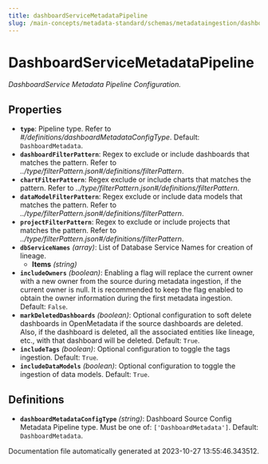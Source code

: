 ```yaml
---
title: dashboardServiceMetadataPipeline
slug: /main-concepts/metadata-standard/schemas/metadataingestion/dashboardservicemetadatapipeline
---
```


# DashboardServiceMetadataPipeline

*DashboardService Metadata Pipeline Configuration.*

## Properties

- **`type`**: Pipeline type. Refer to *#/definitions/dashboardMetadataConfigType*. Default: `DashboardMetadata`.
- **`dashboardFilterPattern`**: Regex to exclude or include dashboards that matches the pattern. Refer to *../type/filterPattern.json#/definitions/filterPattern*.
- **`chartFilterPattern`**: Regex exclude or include charts that matches the pattern. Refer to *../type/filterPattern.json#/definitions/filterPattern*.
- **`dataModelFilterPattern`**: Regex exclude or include data models that matches the pattern. Refer to *../type/filterPattern.json#/definitions/filterPattern*.
- **`projectFilterPattern`**: Regex to exclude or include projects that matches the pattern. Refer to *../type/filterPattern.json#/definitions/filterPattern*.
- **`dbServiceNames`** *(array)*: List of Database Service Names for creation of lineage.
  - **Items** *(string)*
- **`includeOwners`** *(boolean)*: Enabling a flag will replace the current owner with a new owner from the source during metadata ingestion, if the current owner is null. It is recommended to keep the flag enabled to obtain the owner information during the first metadata ingestion. Default: `False`.
- **`markDeletedDashboards`** *(boolean)*: Optional configuration to soft delete dashboards in OpenMetadata if the source dashboards are deleted. Also, if the dashboard is deleted, all the associated entities like lineage, etc., with that dashboard will be deleted. Default: `True`.
- **`includeTags`** *(boolean)*: Optional configuration to toggle the tags ingestion. Default: `True`.
- **`includeDataModels`** *(boolean)*: Optional configuration to toggle the ingestion of data models. Default: `True`.
## Definitions

- **`dashboardMetadataConfigType`** *(string)*: Dashboard Source Config Metadata Pipeline type. Must be one of: `['DashboardMetadata']`. Default: `DashboardMetadata`.


Documentation file automatically generated at 2023-10-27 13:55:46.343512.
